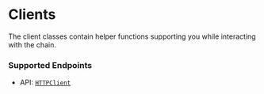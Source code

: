 # Clients
The client classes contain helper functions supporting you while interacting with the chain.
### Supported Endpoints
* API: [``HTTPClient``](httpclient.md)
